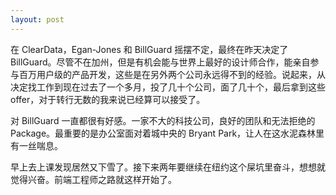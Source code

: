 ```yaml
---
layout: post
---
```


在 ClearData，Egan-Jones 和 BillGuard 摇摆不定，最终在昨天决定了 BillGuard。尽管不在加州，但是有机会能与世界上最好的设计师合作，能亲自参与百万用户级的产品开发，这些是在另外两个公司永远得不到的经验。说起来，从决定找工作到现在过去了一个多月，投了几十个公司，面了几十个，最后拿到这些 offer，对于转行无数的我来说已经算可以接受了。

对 BillGuard 一直都很有好感。一家不大的科技公司，良好的团队和无法拒绝的 Package。最重要的是办公室面对着城中央的 Bryant Park，让人在这水泥森林里有一丝喘息。

早上去上课发现居然又下雪了。接下来两年要继续在纽约这个屎坑里奋斗，想想就觉得兴奋。前端工程师之路就这样开始了。
